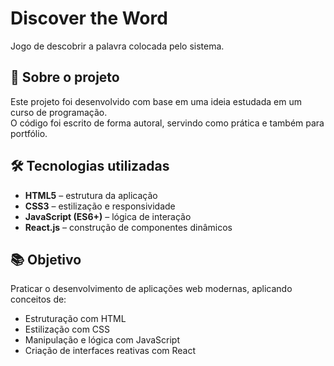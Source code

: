 # Discover the Word
Jogo de descobrir a palavra colocada pelo sistema.

## 🚀 Sobre o projeto
Este projeto foi desenvolvido com base em uma ideia estudada em um curso de programação.  
O código foi escrito de forma autoral, servindo como prática e também para portfólio.

## 🛠 Tecnologias utilizadas
- **HTML5** – estrutura da aplicação
- **CSS3** – estilização e responsividade
- **JavaScript (ES6+)** – lógica de interação
- **React.js** – construção de componentes dinâmicos

## 📚 Objetivo
Praticar o desenvolvimento de aplicações web modernas, aplicando conceitos de:
- Estruturação com HTML
- Estilização com CSS
- Manipulação e lógica com JavaScript
- Criação de interfaces reativas com React